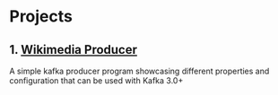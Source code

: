 # Projects

## 1. [Wikimedia Producer](kafka-producer-wikimedia)
A simple kafka producer program showcasing different properties and configuration that can be used with Kafka 3.0+